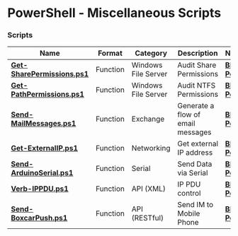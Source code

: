 # PowerShell - Miscellaneous Scripts

### Scripts
|**Name**|**Format**|**Category**|**Description**|**Note**|
|---|---|---|---|---|
|[<b>Get-SharePermissions.ps1</b>](https://github.com/jfrmilner/PowerShell-Miscellaneous_Scripts/blob/master/Get-SharePermissions/Get-SharePermissions.ps1)|Function|Windows File Server|Audit Share Permissions|[<b>Blog Post</b>](https://jfrmilner.wordpress.com/2011/05/02/audit-share-permissions-powershell-script/)|
|[<b>Get-PathPermissions.ps1</b>](https://github.com/jfrmilner/PowerShell-Miscellaneous_Scripts/blob/master/Get-PathPermissions/Get-PathPermissions.ps1)|Function|Windows File Server|Audit NTFS Permissions|[<b>Blog Post</b>](https://jfrmilner.wordpress.com/2011/05/01/audit-ntfs-permissions-powershell-script)|
|[<b>Send-MailMessages.ps1</b>](https://github.com/jfrmilner/PowerShell-Miscellaneous_Scripts/blob/master/Send-MailMessages/Send-MailMessages.ps1)|Function|Exchange|Generate a flow of email messages|[<b>Blog Post</b>](https://jfrmilner.wordpress.com/2010/08/26/send-mailmessages)|
|[<b>Get-ExternalIP.ps1</b>](https://github.com/jfrmilner/PowerShell-Miscellaneous_Scripts/blob/master/Get-ExternalIP/Get-ExternalIP.ps1)|Function|Networking|Get external IP address|[<b>Blog Post</b>](https://jfrmilner.wordpress.com/2012/12/22/powershell-quick-tip-03-whats-my-external-ip-address-windows-command-line/)|
|[<b>Send-ArduinoSerial.ps1</b>](https://github.com/jfrmilner/PowerShell-Miscellaneous_Scripts/blob/master/Send-ArduinoSerial/Send-ArduinoSerial.ps1)|Function|Serial|Send Data via Serial|[<b>Blog Post</b>](https://jfrmilner.wordpress.com/2012/12/30/powershell-power-sockets-arduinorf-part-3-use-powershell-to-send-serial-commands-to-your-arduino/)|
|[<b>Verb-IPPDU.ps1</b>](https://github.com/jfrmilner/PowerShell-Miscellaneous_Scripts/tree/master/Verb-IPPDU)|Function|API (XML)|IP PDU control|[<b>Blog Post</b>](https://jfrmilner.wordpress.com/2013/01/06/controlling-an-ip-pdu-with-powershell/)|
|[<b>Send-BoxcarPush.ps1</b>](https://github.com/jfrmilner/PowerShell-Miscellaneous_Scripts/blob/master/Send-BoxcarPush/Send-BoxcarPush.ps1)|Function|API (RESTful)|Send IM to Mobile Phone|[<b>Blog Post</b>](https://jfrmilner.wordpress.com/2014/03/01/powershell-push-notifications-powered-by-boxcar/)|
